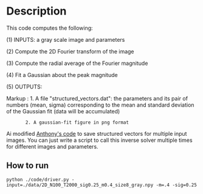 # Description

This code computes the following:

(1) INPUTS: a gray scale image and parameters

(2) Compute the 2D Fourier transform of the image

(3) Compute the radial average of the Fourier magnitude

(4) Fit a Gaussian about the peak magnitude

(5) OUTPUTS:

  Markup : 1. A file "structured_vectors.dat": the parameters and its pair of numbers (mean, sigma) corresponding to the mean and standard deviation of the Gaussian fit
   (data will be accumulated)

           2. A gaussian-fit figure in png format

Ai modified [Anthony's code](https://github.com/adegenna/image_structure)
to save structured vectors for multiple input images.
You can just write a script to call this inverse solver multiple times
for different images and parameters.

## How to run  

```
python ./code/driver.py -input=./data/2D_N100_T2000_sig0.25_m0.4_size8_gray.npy -m=.4 -sig=0.25
```
